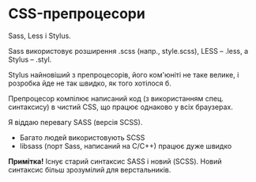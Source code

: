 # CSS-препроцесори

Sass, Less і Stylus.

Sass використовує розширення .scss (напр., style.scss), LESS – .less, а Stylus – .styl.

Stylus найновіший з препроцесорів, його ком'юніті не таке велике, і розробка йде не так швидко, як того хотілося б.

Препроцесор компілює написаний код (з використанням спец. синтаксису) в чистий CSS, що працює однаково у всіх браузерах.

Я віддаю перевагу SASS (версія SCSS).
* Багато людей використовують SCSS
* libsass (порт Sass, написаний на C/C++) працює дуже швидко

**Примітка!** Існує старий синтаксис SASS і новий (SCSS). Новий синтаксис більш зрозумілий для верстальників.
